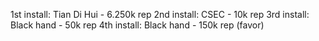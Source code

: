 1st install: Tian Di Hui - 6.250k rep
2nd install: CSEC - 10k rep
3rd install: Black hand - 50k rep
4th install: Black hand - 150k rep (favor)
